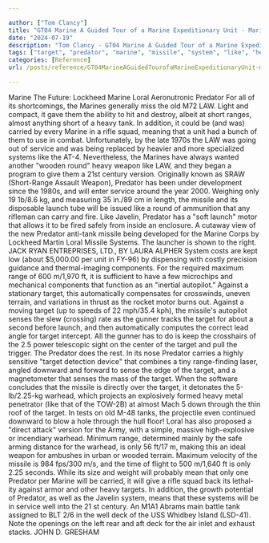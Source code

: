 ```yaml
---

author: ["Tom Clancy"]
title: "GT04 Marine A Guided Tour of a Marine Expeditionary Unit - Marine_split_071.html"
date: "2024-07-19"
description: "Tom Clancy - GT04 Marine A Guided Tour of a Marine Expeditionary Unit"
tags: ["target", "predator", "marine", "missile", "system", "like", "heavy", "loral", "law", "range", "tank", "service", "weapon", "launch", "warhead", "well", "lockheed", "old", "short", "almost", "addition", "carried", "rifle", "squad", "unit"]
categories: [Reference]
url: /posts/reference/GT04MarineAGuidedTourofaMarineExpeditionaryUnit-marinesplit071html

---
```



Marine
The Future: Lockheed Marine Loral Aeronutronic Predator
For all of its shortcomings, the Marines generally miss the old M72 LAW. Light and compact, it gave them the ability to hit and destroy, albeit at short ranges, almost anything short of a heavy tank. In addition, it could be (and was) carried by every Marine in a rifle squad, meaning that a unit had a bunch of them to use in combat. Unfortunately, by the late 1970s the LAW was going out of service and was being replaced by heavier and more specialized systems like the AT-4. Nevertheless, the Marines have always wanted another "wooden round" heavy weapon like LAW, and they began a program to give them a 21st century version. Originally known as SRAW (Short-Range Assault Weapon), Predator has been under development since the 1980s, and will enter service around the year 2000. Weighing only 19 1b/8.6 kg, and measuring 35 in./89 cm in length, the missile and its disposable launch tube will be issued like a round of ammunition that any rifleman can carry and fire. Like Javelin, Predator has a "soft launch" motor that allows it to be fired safely from inside an enclosure.
A cutaway view of the new Predator anti-tank missile being developed for the Marine Corps by Lockheed Martin Loral Missile Systems. The launcher is shown to the right.
JACK RYAN ENTREPRISES, LTD., BY LAURA ALPHER
System costs are kept low (about $5,000.00 per unit in FY-96) by dispensing with costly precision guidance and thermal-imaging components. For the required maximum range of 600 m/1,970 ft, it is sufficient to have a few microchips and mechanical components that function as an "inertial autopilot." Against a stationary target, this automatically compensates for crosswinds, uneven terrain, and variations in thrust as the rocket motor burns out. Against a moving target (up to speeds of 22 mph/35.4 kph), the missile's autopilot senses the slew (crossing) rate as the gunner tracks the target for about a second before launch, and then automatically computes the correct lead angle for target intercept. All the gunner has to do is keep the crosshairs of the 2.5 power telescopic sight on the center of the target and pull the trigger. The Predator does the rest.
In its nose Predator carries a highly sensitive "target detection device" that combines a tiny range-finding laser, angled downward and forward to sense the edge of the target, and a magnetometer that senses the mass of the target. When the software concludes that the missile is directly over the target, it detonates the 5-lb/2.25-kg warhead, which projects an explosively formed heavy metal penetrator (like that of the TOW-2B) at almost Mach 5 down through the thin roof of the target. In tests on old M-48 tanks, the projectile even continued downward to blow a hole through the hull floor! Loral has also proposed a "direct attack" version for the Army, with a simple, massive high-explosive or incendiary warhead. Minimum range, determined mainly by the safe arming distance for the warhead, is only 56 ft/17 m, making this an ideal weapon for ambushes in urban or wooded terrain. Maximum velocity of the missile is 984 fps/300 m/s, and the time of flight to 500 m/1,640 ft is only 2.25 seconds. While its size and weight will probably mean that only one Predator per Marine will be carried, it will give a rifle squad back its lethal-ity against armor and other heavy targets. In addition, the growth potential of Predator, as well as the Javelin system, means that these systems will be in service well into the 21 st century.
An M1A1 Abrams main battle tank assigned to BLT 2/6 in the well deck of the USS Whidbey Island (LSD-41). Note the openings on the left rear and aft deck for the air inlet and exhaust stacks.
JOHN D. GRESHAM
